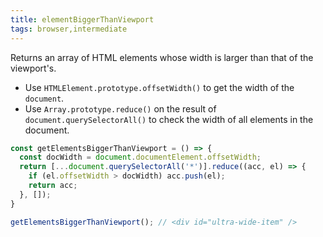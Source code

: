 ```yaml
---
title: elementBiggerThanViewport
tags: browser,intermediate
---
```


Returns an array of HTML elements whose width is larger than that of the viewport's.

- Use `HTMLElement.prototype.offsetWidth()` to get the width of the `document`.
- Use `Array.prototype.reduce()` on the result of `document.querySelectorAll()` to check the width of all elements in the document.

```js
const getElementsBiggerThanViewport = () => {
  const docWidth = document.documentElement.offsetWidth;
  return [...document.querySelectorAll('*')].reduce((acc, el) => {
    if (el.offsetWidth > docWidth) acc.push(el);
    return acc;
  }, []);
}
```

```js
getElementsBiggerThanViewport(); // <div id="ultra-wide-item" />
```


